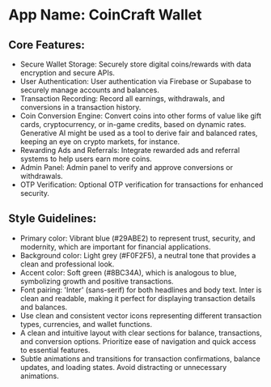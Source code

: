 # **App Name**: CoinCraft Wallet

## Core Features:

- Secure Wallet Storage: Securely store digital coins/rewards with data encryption and secure APIs.
- User Authentication: User authentication via Firebase or Supabase to securely manage accounts and balances.
- Transaction Recording: Record all earnings, withdrawals, and conversions in a transaction history.
- Coin Conversion Engine: Convert coins into other forms of value like gift cards, cryptocurrency, or in-game credits, based on dynamic rates. Generative AI might be used as a tool to derive fair and balanced rates, keeping an eye on crypto markets, for instance.
- Rewarding Ads and Referrals: Integrate rewarded ads and referral systems to help users earn more coins.
- Admin Panel: Admin panel to verify and approve conversions or withdrawals.
- OTP Verification: Optional OTP verification for transactions for enhanced security.

## Style Guidelines:

- Primary color: Vibrant blue (#29ABE2) to represent trust, security, and modernity, which are important for financial applications.
- Background color: Light grey (#F0F2F5), a neutral tone that provides a clean and professional look.
- Accent color: Soft green (#8BC34A), which is analogous to blue, symbolizing growth and positive transactions.
- Font pairing: 'Inter' (sans-serif) for both headlines and body text. Inter is clean and readable, making it perfect for displaying transaction details and balances.
- Use clean and consistent vector icons representing different transaction types, currencies, and wallet functions.
- A clean and intuitive layout with clear sections for balance, transactions, and conversion options. Prioritize ease of navigation and quick access to essential features.
- Subtle animations and transitions for transaction confirmations, balance updates, and loading states. Avoid distracting or unnecessary animations.